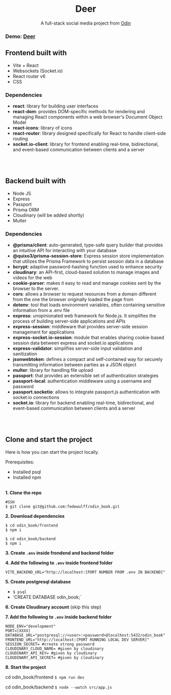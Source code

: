 <h1 align="center">Deer</h1>

<p align="center">A full-stack social media project from <a href="https://www.theodinproject.com/lessons/nodejs-messaging-app">Odin</a>

<h3>Demo: <a target="_blank" rel="noopener noreferrer" href="https://odin-book-frontend-7545.onrender.com">Deer</a></h3>

## Frontend built with

- Vite + React
- Websockets (Socket.io)
- React router v6
- CSS

### Dependencies

- **react**: library for building user interfaces
- **react-dom**: provides DOM-specific methods for rendering and managing React components within a web browser's Document Object Model
- **react-icons**: library of icons
- **react-router**: library designed specifically for React to handle client-side routing
- **socket.io-client**: library for frontend enabling real-time, bidirectional, and event-based communication between clients and a server

<br/><br/>

## Backend built with

- Node JS
- Express
- Passport
- Prisma ORM
- Cloudinary (will be added shortly)
- Multer

### Dependencies

- **@prisma/client**: auto-generated, type-safe query builder that provides an intuitive API for interacting with your database
- **@quixo3/prisma-session-store**: Express session store implementation that utilizes the Prisma Framework to persist session data in a database
- **bcrypt**: adaptive password-hashing function used to enhance security
- **cloudinary**: an API-first, cloud-based solution to manage images and videos for the web
- **cookie-parser**: makes it easy to read and manage cookies sent by the browser to the server.
- **cors**: allows a browser to request resources from a domain different from the one the browser originally loaded the page from
- **dotenv**: tool that loads environment variables, often containing sensitive information from a .env file
- **express**: unopinionated web framework for Node.js. It simplifies the process of building server-side applications and APIs
- **express-session**: middleware that provides server-side session management for applications
- **express-socket.io-session**: module that enables sharing cookie-based session data between express and socket.io applications
- **express-validator**: simplifies server-side input validation and sanitization
- **jsonwebtoken**: defines a compact and self-contained way for securely transmitting information between parties as a JSON object
- **multer**: library for handling file upload
- **passport**: that provides an extensible set of authentication strategies
- **passport-local**: authentication middleware using a username and password
- **passport.socketio**: allows to integrate passport.js authentication with socket.io connections
- **socket.io**: library for backend enabling real-time, bidirectional, and event-based communication between clients and a server

<br/><br/>

## Clone and start the project

Here is how you can start the project locally.

Prerequisites:

- Installed psql
- Installed npm
  <br/><br/>

**1. Clone the repo**

```
#SSH
$ git clone git@github.com:fedewulff/odin_book.git
```

**2. Download dependencies**

```
$ cd odin_book/frontend
$ npm i

$ cd odin_book/backend
$ npm i
```

**3. Create `.env` inside frondend and backend folder**

**4. Add the following to `.env` inside frontend folder**

```
VITE_BACKEND_URL="http://localhost:[PORT NUMBER FROM .env IN BACKEND]"
```

**5. Create postgresql database**

- `$ psql`
- 'CREATE DATABASE odin_book;`

**6. Create Cloudinary account** (skip this step)

**7. Add the following to `.env` inside backend folder**

```
NODE_ENV="development"
PORT=[XXXX]
DATABASE_URL="postgresql://<user>:<password>@localhost:5432/odin_book"
FRONTEND_URL="http://localhost:[PORT RUNNING LOCAL DEV SERVER]"
SESSION_SECRET= #create strong password
CLOUDINARY_CLOUD_NAME= #given by cloudinary
CLOUDINARY_API_KEY= #given by cloudinary
CLOUDINARY_API_SECRET= #given by cloudinary

```

**8. Start the project**

cd odin_book/frontend `$ npm run dev`

cd odin_book/backend `$ node --watch src/app.js `
